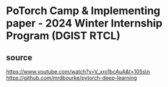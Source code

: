 # PoTorch Camp & Implementing paper - 2024 Winter Internship Program (DGIST RTCL)

## source
https://www.youtube.com/watch?v=V_xro1bcAuA&t=105s\n
https://github.com/mrdbourke/pytorch-deep-learning
